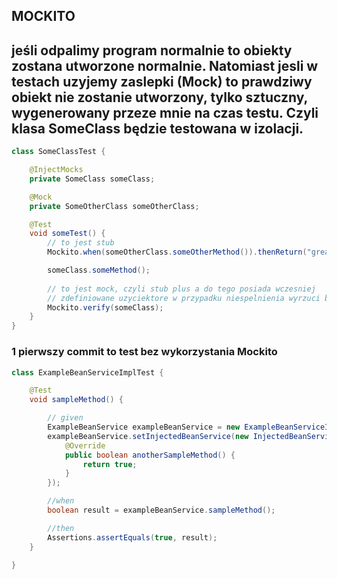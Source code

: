 ## MOCKITO

## jeśli odpalimy program normalnie to obiekty zostana utworzone normalnie. Natomiast jesli w testach uzyjemy zaslepki (Mock) to prawdziwy obiekt nie zostanie utworzony, tylko sztuczny, wygenerowany przeze mnie na czas testu. Czyli klasa SomeClass będzie testowana w izolacji.

```java
class SomeClassTest {

    @InjectMocks
    private SomeClass someClass;

    @Mock
    private SomeOtherClass someOtherClass;

    @Test
    void someTest() {
        // to jest stub
        Mockito.when(someOtherClass.someOtherMethod()).thenReturn("great");

        someClass.someMethod();
        
        // to jest mock, czyli stub plus a do tego posiada wczesniej 
        // zdefiniowane uzyciektore w przypadku niespelnienia wyrzuci blad.
        Mockito.verify(someClass);
    }
}
```

### 1 pierwszy commit to test bez wykorzystania Mockito
```java
class ExampleBeanServiceImplTest {

    @Test
    void sampleMethod() {

        // given
        ExampleBeanService exampleBeanService = new ExampleBeanServiceImpl();
        exampleBeanService.setInjectedBeanService(new InjectedBeanService() {
            @Override
            public boolean anotherSampleMethod() {
                return true;
            }
        });

        //when
        boolean result = exampleBeanService.sampleMethod();

        //then
        Assertions.assertEquals(true, result);
    }
    
}
```
